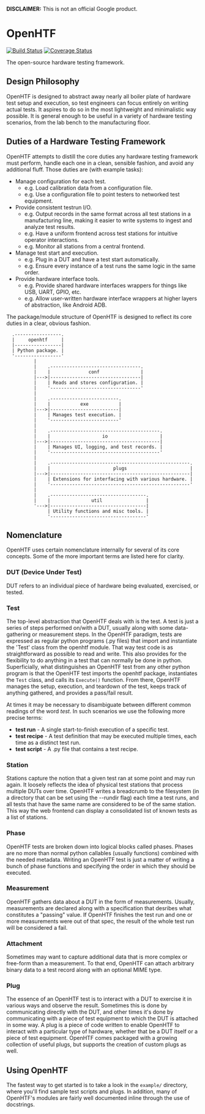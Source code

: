 **DISCLAIMER:** This is not an official Google product.

# OpenHTF
[![Build Status](https://travis-ci.org/google/openhtf.svg?branch=master)](https://travis-ci.org/google/openhtf)
[![Coverage Status](https://coveralls.io/repos/google/openhtf/badge.svg?branch=master&service=github)](https://coveralls.io/github/google/openhtf?branch=master)

The open-source hardware testing framework.


## Design Philosophy
OpenHTF is designed to abstract away nearly all boiler plate of hardware test
setup and execution, so test engineers can focus entirely on writing actual
tests. It aspires to do so in the most lightweight and minimalistic way
possible. It is general enough to be useful in a variety of hardware testing
scenarios, from the lab bench to the manufacturing floor.


## Duties of a Hardware Testing Framework
OpenHTF attempts to distill the core duties any hardware testing framework must
perform, handle each one in a clean, sensible fashion, and avoid any additional
fluff. Those duties are (with example tasks):

  * Manage configuration for each test.
    * e.g. Load calibration data from a configuration file.
    * e.g. Use a configuration file to point testers to networked test
      equipment.
  * Provide consistent testrun I/O.
    * e.g. Output records in the same format across all test stations in a
      manufacturing line, making it easier to write systems to ingest and
      analyze test results.
    * e.g. Have a uniform frontend across test stations for intuitive operator
      interactions.
    * e.g. Monitor all stations from a central frontend.
  * Manage test start and execution.
    * e.g. Plug in a DUT and have a test start automatically.
    * e.g. Ensure every instance of a test runs the same logic in the same
      order.
  * Provide hardware interface tools.
    * e.g. Provide shared hardware interfaces wrappers for things like USB,
      UART, GPIO, etc.
    * e.g. Allow user-written hardware interface wrappers at higher layers of
      abstraction, like Android ADB.

The package/module structure of OpenHTF is designed to reflect its core duties
in a clear, obvious fashion.

```
  .-----------------.
  |     openhtf     |
  |-----------------|
  | Python package. |
  '-----------------'
          |
          |    .---------------------------------.
          |    |              conf               |
          |--->|---------------------------------|
          |    | Reads and stores configuration. |
          |    '---------------------------------'
          |
          |    .-------------------------.
          |    |           exe           |
          |--->|-------------------------|
          |    | Manages test execution. |
          |    '-------------------------'
          |
          |    .----------------------------------------.
          |    |                   io                   |
          |--->|----------------------------------------|
          |    | Manages UI, logging, and test records. |
          |    '----------------------------------------'
          |
          |    .---------------------------------------------------.
          |    |                       plugs                       |
          |--->|---------------------------------------------------|
          |    | Extensions for interfacing with various hardware. |
          |    '---------------------------------------------------'
          |
          |    .-----------------------------------.
          |    |               util                |
          '--->|-----------------------------------|
               | Utility functions and misc tools. |
               '-----------------------------------'
```


## Nomenclature
OpenHTF uses certain nomenclature internally for several of its core concepts.
Some of the more important terms are listed here for clarity.


### DUT (Device Under Test)
DUT refers to an individual piece of hardware being evaluated, exercised, or
tested.


### Test
The top-level abstraction that OpenHTF deals with is the test. A test is just
a series of steps performed on/with a DUT, usually along with some
data-gathering or measurement steps. In the OpenHTF paradigm, tests are
expressed as regular python programs (.py files) that import and instantiate the
'Test' class from the openhtf module. That way test code is as straightforward
as possible to read and write. This also provides for the flexibility to do
anything in a test that can normally be done in python. Superficially, what
distinguishes an OpenHTF test from any other python program is that the OpenHTF
test imports the openhtf package, instantiates the ```Test``` class, and calls
its ```Execute()``` function. From there, OpenHTF manages the setup, execution,
and teardown of the test, keeps track of anything gathered, and provides a
pass/fail result.

At times it may be necessary to disambiguate between different common readings
of the word _test_. In such scenarios we use the following more precise terms:
  
  * **test run** - A single start-to-finish execution of a specific test.
  * **test recipe** - A test definition that may be executed multiple times,
                      each time as a distinct test run.
  * **test script** - A .py file that contains a test recipe.


### Station
Stations capture the notion that a given test ran at some point and may run
again. It loosely reflects the idea of physical test stations that process
multiple DUTs over time. OpenHTF writes a breadcrumb to the filesystem (in a
directory that can be set using the --rundir flag) each time a test runs, and
all tests that have the same name are considered to be of the same station. This
way the web frontend can display a consolidated list of known tests as a list of
stations.


### Phase
OpenHTF tests are broken down into logical blocks called phases. Phases are no
more than normal python callables (usually functions) combined with the needed
metadata. Writing an OpenHTF test is just a matter of writing a bunch of phase
functions and specifying the order in which they should be executed.


### Measurement
OpenHTF gathers data about a DUT in the form of measurements. Usually,
measurements are declared along with a specification that desribes what
constitutes a "passing" value. If OpenHTF finishes the test run and one or more
measurements were out of that spec, the result of the whole test run will be
considered a fail.


### Attachment
Sometimes may want to capture additional data that is more complex or free-form
than a measurement. To that end, OpenHTF can attach arbitrary binary data to a
test record along with an optional MIME type.


### Plug
The essence of an OpenHTF test is to interact with a DUT to exercise it in
various ways and observe the result. Sometimes this is done by communicating
directly with the DUT, and other times it's done by communicating with a piece
of test equipment to which the DUT is attached in some way. A plug is a piece of
code written to enable OpenHTF to interact with a particular type of hardware,
whether that be a DUT itself or a piece of test equipment. OpenHTF comes
packaged with a growing collection of useful plugs, but supports the
creation of custom plugs as well.


## Using OpenHTF
The fastest way to get started is to take a look in the `example/` directory,
where you'll find sample test scripts and plugs. In addition, many of OpenHTF's
modules are fairly well documented inline through the use of docstrings.

